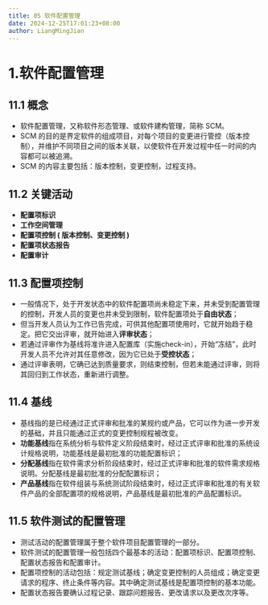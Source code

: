 ```yaml
---
title: 05 软件配置管理
date: 2024-12-25T17:01:23+08:00
author: LiangMingJian
---
```


# 1.软件配置管理

## 11.1 概念

- 软件配置管理，又称软件形态管理、或软件建构管理，简称 SCM。
- SCM 的目的是界定软件的组成项目，对每个项目的变更进行管控（版本控制），并维护不同项目之间的版本关联，以使软件在开发过程中任一时间的内容都可以被追溯。
- SCM 的内容主要包括：版本控制，变更控制，过程支持。

## 11.2 关键活动

- **配置项标识**
- **工作空间管理**
- **配置项控制 ( 版本控制、变更控制 )** 
- **配置项状态报告**
- **配置审计**

## 11.3 配置项控制

- 一般情况下，处于开发状态中的软件配置项尚未稳定下来，并未受到配置管理的控制，开发人员的变更也并未受到限制，软件配置项处于**自由状态**；
- 但当开发人员认为工作已告完成，可供其他配置项使用时，它就开始趋于稳定。把它交出评审，就开始进入**评审状态**；
- 若通过评审作为基线将准许进入配置库（实施check-in），开始“冻结”，此时开发人员不允许对其任意修改，因为它已处于**受控状态**；
- 通过评审表明，它确已达到质量要求，则结束控制，但若未能通过评审，则将其回归到工作状态，重新进行调整。

## 11.4 基线

- 基线指的是已经通过正式评审和批准的某规约或产品，它可以作为进一步开发的基础，并且只能通过正式的变更控制规程被改变。
- **功能基线**指在系统分析与软件定义阶段结束时，经过正式评审和批准的系统设计规格说明，功能基线是最初批准的功能配置标识；
- **分配基线**指在软件需求分析阶段结束时，经过正式评审和批准的软件需求规格说明。分配基线是最初批准的分配配置标识；
- **产品基线**指在软件组装与系统测试阶段结束时，经过正式评审和批准的有关软件产品的全部配置项的规格说明，产品基线是最初批准的产品配置标识。

## 11.5 软件测试的配置管理

- 测试活动的配置管理属于整个软件项目配置管理的一部分。
- 软件测试的配置管理一般包括四个最基本的活动：配置项标识、配置项控制、配置状态报告和配置审计。
- 配置项控制的活动包括：规定测试基线；确定变更控制的人员组成；确定变更请求的程序、终止条件等内容。其中确定测试基线是配置项控制的基本功能。
- 配置状态报告要确认过程记录、跟踪问题报告、更改请求以及更改次序等。
